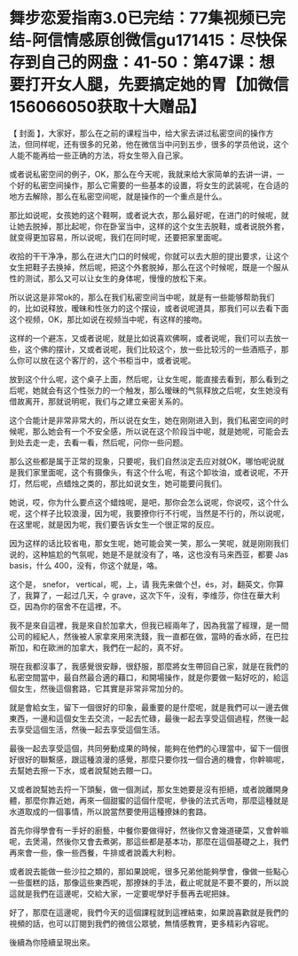 # 舞步恋爱指南3.0已完结：77集视频已完结-阿信情感原创微信gu171415：尽快保存到自己的网盘：41-50：第47课：想要打开女人腿，先要搞定她的胃【加微信156066050获取十大赠品】

【 封面 】，大家好，那么在之前的课程当中，给大家去讲过私密空间的操作方法，但同样呢，还有很多的兄弟，他在微信当中问到五步，很多的学员他说，这个人能不能再给一些正确的方法，将女生带入自己家。

或者说私密空间的例子，OK，那么在今天呢，我就来给大家简单的去讲一讲，一个好的私密空间操作，那么它需要的一些基本的设置，将女生的武装呢，在合适的地方去解除，那么在私密空间呢，就是操作的一个重点是什么。

那比如说呢，女孩她的这个鞋啊，或者说大衣，那么最好呢，在进门的时候呢，就让她去脱掉，那比起呢，你在卧室当中，这样的这个女生去脱鞋，或者说脱外套，就变得更加容易，所以说呢，我们在同时呢，还要把家里面呢。

收拾的干干净净，那么在进大门口的时候呢，你就可以去大胆的提出要求，让这个女生把鞋子去换掉，然后呢，把这个外套脱掉，那么在这个时候呢，既是一个服从性的测试，那么又可以让女生的身体呢，慢慢的放松下来。

所以说这是非常ok的，那么在我们私密空间当中呢，就是有一些能够帮助我们的，比如说释放，暧昧和性张力的这个摆设，或者说呢道具，那我们可以去看下面这个视频，OK，那比如说在视频当中呢，有这样的接吻。

这样的一个避冻，又或者说呢，就是比如说喜欢佛啊，或者说呢，我们可以去放一些，这个佛的摆计，又或者说呢，我们比较这个，放一些比较污的一些酒瓶子，那么你可以放在这个客厅的，这个书柜当中，或者说呢。

放到这个什么呢，这个桌子上面，然后呢，让女生呢，能直接去看到，那么看到之后呢，她就会有这个性张力的一个触发，那么暧昧的气氛释放之后呢，女生她没有借故离开，那就说明呢，我们与之建立亲密关系的。

这个合能计是非常非常大的，所以说在女生，她在刚刚进入到，我们私密空间的时候呢，那么她会有一个不安全感，所以说在这个阶段当中呢，就是她呢，可能会去到处去走一走，去看一看，然后呢，问你一些问题。

那么这些都是属于正常的现象，只要呢，我们自然淡定去应对就OK，哪怕呢说就是我们家里面呢，这个有摄像头，有这个什么呢，有这个卸妆油，或者说呢，不开灯，然后呢，点蜡烛之类的，那比如说女生，她可能要问我们。

她说，哎，你为什么要点这个蜡烛呢，是吧，那你会怎么说呢，你说哎，这个什么呢，这个样子比较浪漫，因为呢，我要撩你行不行呢，当然是不行的，所以说呢，在这里呢，就是因为呢，我们要告诉女生一个很正常的反应。

因为这样的话比较省电，那女生呢，她可能会笑一笑，那么一笑呢，就是刚刚我们说的，这种尴尬的气氛呢，她是不是就没有了，咯，这也没有马来西亚，都要 Jas basis，什么 400，没有，你这个就是，咯。

这个是， snefor， vertical，呢，上，请 我先来做个션，és，对，翻英文，你算了，我算了，一起过几天，수 grave，这次下午，没有，李维莎，你住在華大利亞，因為你的宿舍不在這裡，不。

我不是來自這裡，我是來自於加拿大，但我已經兩年了，因為我當了經理，是一間公司的經紀人，然後被人家拿來用來洗錢，我一直都在做，當時的香水師，在巴拉斯加，和在歐洲的加拿大，我們在一起的，真不好。

現在我都沒事了，我感覺很安靜，很舒服，那麼將女生帶回自己家，就是在我們的私密空間當中，最自然最合適的藉口，和開場操作，就是你要做一點好吃的，給這個女生，然後這個套路，它其實是非常非常加分的。

就是會給女生，留下一個很好的印象，最重要的是什麼呢，就是我們可以一邊去做東西，一邊和這個女生去交流，一起去忙碌，最後一起去享受這個過程，然後一起去享受這個生活，然後一起去享受這個生活。

最後一起去享受這個，共同勞動成果的時候，能夠在他們的心理當中，留下一個很好很好的聯繫感，跟這種浪漫的感覺，那麼只要你找一個合適的機會，你幹嘛呢，去幫她去擦一下水，或者說幫她去餵一口。

又或者說幫她去捋一下頭髮，做一個測試，那女生她要是沒有拒絕，或者說離開身體，那麼你靠近她，再來一個甜蜜的這個什麼呢，參後的法式舌吻，那麼這種就是水道取成的一個事情，所以說當然要使用這種撩妹的套路。

首先你得學會有一手好的廚藝，中餐你要做得好，然後你又會幾道硬菜，又會幹嘛呢，去煲湯，然後你又會去煮粥，那這些都是基本功，那麼在這個基礎之上，我們再來會一些，像一些西餐，牛排或者說義大利粉。

或者說去能做一些沙拉之類的，那如果說呢，很多兄弟他能夠學會，像做一些點心一些蛋糕的話，那像這些東西呢，那撩妹的手法，截止呢就是不要不要的，所以說這就是我們在這邊呢，交給大家，一定要呢學好手藝再去呢把妹。

好了，那麼在這邊呢，我們今天的這個課程就到這裡結束，如果說喜歡就是我們的視頻的話，也可以訂閱到我們的微信公眾號，無情感教育，更多精彩內容呢。

後續為你陸續呈現出來。